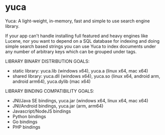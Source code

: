# yuca

Yuca: A light-weight, in-memory, fast and simple to use search engine library.

If your app can't handle installing full featured and heavy engines like Lucene, nor you want to depend on a SQL database for indexing and doing simple search based strings you can use Yuca to index documents under any number of arbitrary keys which can be grouped under tags.

LIBRARY BINARY DISTRIBUTION GOALS:
 - static library: yuca.lib (windows x64), yuca.a (linux x64, mac x64)
 - shared library: yuca.dll (windows x64), yuca.so (linux x64, android arm, android arm64), yuca.dylib (mac x64)

LIBRARY BINDING COMPATIBILITY GOALS:
 - JNI/Java SE bindings, yuca.jar (windows x64, linux x64, mac x64)
 - JNI/Android bindings, yuca.jar (arm, arm64)
 - Javascript/NodeJS bindings
 - Python bindings
 - Go bindings
 - PHP bindings
